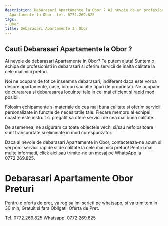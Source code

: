 ```yaml
---
description: Debarasari Apartamente la Obor ? Ai nevoie de un profesionist in Debarasari
  Apartamente la Obor. tel. 0772.269.825
tags:
- Obor
title: Debarasari Apartamente In Obor
---
```



## Cauti Debarasari Apartamente la Obor ?


Ai nevoie de debarasari Apartamente in Obor? Te putem ajuta! Suntem o echipa de profesionisti in debarasari si oferim servicii de inalta calitate la cele mai mici preturi.

Noi ne ocupam de tot ce inseamna debarasari, indiferent daca este vorba despre apartamente, case, birouri sau alte tipuri de proprietati. Ne ocupam de curatarea si debarasarea locuintei tale in cel mai eficient si rapid mod posibil.

Folosim echipamente si materiale de cea mai buna calitate si oferim servicii personalizate in functie de necesitatile tale. Fiecare membru al echipei noastre este instruit si pregatit sa ofere servicii de cea mai buna calitate.

De asemenea, ne asiguram ca toate obiectele vechi si/sau nefolositoare sunt transportate si eliminate in mod corespunzator.

Daca ai nevoie de debarasari Apartamente in Obor, contacteaza-ne acum si vei primi servicii rapide si de calitate la cele mai mici preturi! Pentru mai multe informatii, click aici sau trimite-ne un mesaj pe WhatsApp la 0772.269.825.

# Debarasari Apartamente Obor Preturi
Pentru o oferta de pret, va rog sa imi scrieti pe whatsapp, si va trimitem in 30 min, Gratuit si fara Obligatii Oferta de Pret.

Tel. 0772.269.825
Whatsapp. 0772.269.825